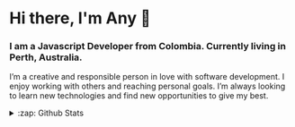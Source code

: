 # Hi there, I'm Any 👋

### I am a Javascript Developer from Colombia. Currently living in Perth, Australia.

I’m a creative and responsible person in love with software development. I enjoy working with others and reaching personal goals. I’m always looking to learn new technologies and find new opportunities to give my best.


<details>
  <summary>:zap: Github Stats</summary>

  <img align="left" alt="codeSTACKr's Github Stats" src="https://github-readme-stats.codestackr.vercel.app/api?username=anibalajt&show_icons=true&hide_border=true" />

</details>

[website]: https://anibalajt.github.com
[twitter]: https://twitter.com/anibalajt
[instagram]: https://instagram.com/anibalajt
[linkedin]: https://linkedin.com/in/anibalajt
